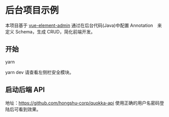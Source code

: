 # 后台项目示例
本项目基于 [vue-element-admin](https://github.com/PanJiaChen/vue-element-admin)
通过在后台代码(Java)中配置 Annotation　来定义 Schema，生成 CRUD，简化前端开发。

## 开始
yarn

yarn dev
请查看左侧栏安全模块。

## 启动后端 API
地址：https://github.com/hongshu-corp/quokka-api
使用正确的用户名密码登陆后可看到效果。
